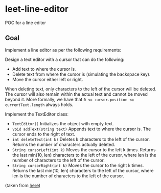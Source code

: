 # leet-line-editor
POC for a line editor

## Goal
Implement a line editor as per the following requirements:

Design a text editor with a cursor that can do the following:

+ Add text to where the cursor is.
+ Delete text from where the cursor is (simulating the backspace key).
+ Move the cursor either left or right.

When deleting text, only characters to the left of the cursor will be deleted. The cursor will also remain within the actual text and cannot be moved beyond it. More formally, we have that ```0 <= cursor.position <= currentText.length``` always holds.

Implement the TextEditor class:

+ ```TextEditor()``` Initializes the object with empty text.
+ ```void addText(string text)``` Appends text to where the cursor is. The cursor ends to the right of text.
+ ```int deleteText(int k)``` Deletes k characters to the left of the cursor. Returns the number of characters actually deleted.
+ ```String cursorLeft(int k)``` Moves the cursor to the left k times. Returns the last min(10, len) characters to the left of the cursor, where len is the number of characters to the left of the cursor.
+ ```String cursorRight(int k)``` Moves the cursor to the right k times. Returns the last min(10, len) characters to the left of the cursor, where len is the number of characters to the left of the cursor.

(taken from [here](https://leetcode.com/problems/design-a-text-editor/))

